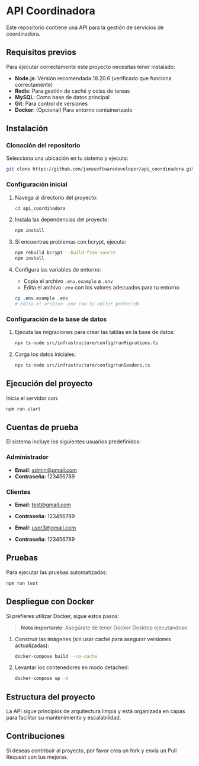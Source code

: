 # API Coordinadora

Este repositorio contiene una API para la gestión de servicios de coordinadora.

## Requisitos previos

Para ejecutar correctamente este proyecto necesitas tener instalado:

- **Node.js**: Versión recomendada 18.20.6 (verificado que funciona correctamente)
- **Redis**: Para gestión de caché y colas de tareas
- **MySQL**: Como base de datos principal
- **Git**: Para control de versiones
- **Docker**: (Opcional) Para entorno containerizado

## Instalación

### Clonación del repositorio

Selecciona una ubicación en tu sistema y ejecuta:

```bash
git clone https://github.com/jamasoftwaredeveloper/api_coordinadora.git
```

### Configuración inicial

1. Navega al directorio del proyecto:
   ```bash
   cd api_coordinadora
   ```

2. Instala las dependencias del proyecto:
   ```bash
   npm install
   ```

3. Si encuentras problemas con bcrypt, ejecuta:
   ```bash
   npm rebuild bcrypt --build-from-source
   npm install
   ```

4. Configura las variables de entorno:
   - Copia el archivo `.env.example` a `.env`
   - Edita el archivo `.env` con los valores adecuados para tu entorno

   ```bash
   cp .env.example .env
   # Edita el archivo .env con tu editor preferido
   ```

### Configuración de la base de datos

1. Ejecuta las migraciones para crear las tablas en la base de datos:
   ```bash
   npx ts-node src/infrastructure/config/runMigrations.ts
   ```

2. Carga los datos iniciales:
   ```bash
   npx ts-node src/infrastructure/config/runSeeders.ts
   ```

## Ejecución del proyecto

Inicia el servidor con:

```bash
npm run start
```

## Cuentas de prueba

El sistema incluye los siguientes usuarios predefinidos:

### Administrador
- **Email**: admin@gmail.com
- **Contraseña**: 123456789

### Clientes
- **Email**: test@gmail.com
- **Contraseña**: 123456789

- **Email**: user3@gmail.com
- **Contraseña**: 123456789

## Pruebas

Para ejecutar las pruebas automatizadas:

```bash
npm run test
```

## Despliegue con Docker

Si prefieres utilizar Docker, sigue estos pasos:

> **Nota importante**: Asegúrate de tener Docker Desktop ejecutándose.

1. Construir las imágenes (sin usar caché para asegurar versiones actualizadas):
   ```bash
   docker-compose build --no-cache
   ```

2. Levantar los contenedores en modo detached:
   ```bash
   docker-compose up -d
   ```

## Estructura del proyecto

La API sigue principios de arquitectura limpia y está organizada en capas para facilitar su mantenimiento y escalabilidad.

## Contribuciones

Si deseas contribuir al proyecto, por favor crea un fork y envía un Pull Request con tus mejoras.
